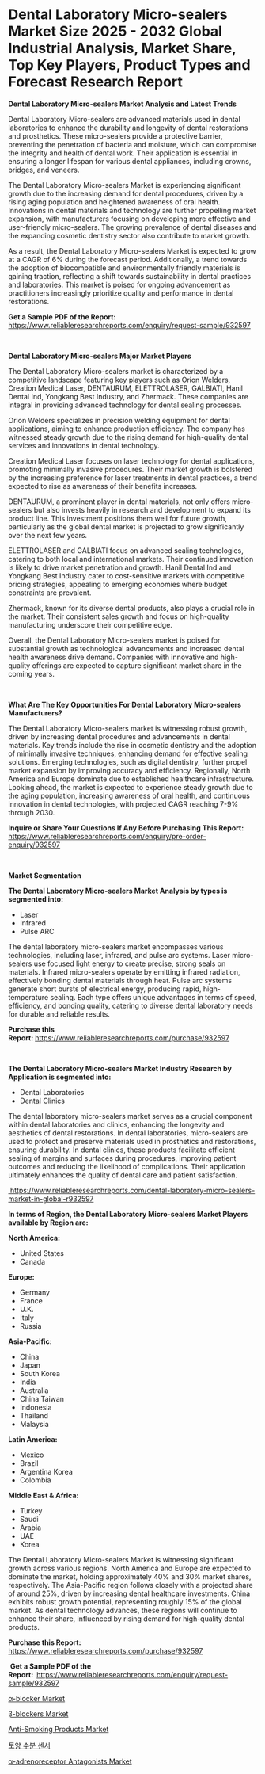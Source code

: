 <p><h1>Dental Laboratory Micro-sealers Market Size 2025 - 2032 Global Industrial Analysis, Market Share, Top Key Players, Product Types and Forecast Research Report</h1></p><p><strong>Dental Laboratory Micro-sealers Market Analysis and Latest Trends</strong></p>
<p><p>Dental Laboratory Micro-sealers are advanced materials used in dental laboratories to enhance the durability and longevity of dental restorations and prosthetics. These micro-sealers provide a protective barrier, preventing the penetration of bacteria and moisture, which can compromise the integrity and health of dental work. Their application is essential in ensuring a longer lifespan for various dental appliances, including crowns, bridges, and veneers.</p><p>The Dental Laboratory Micro-sealers Market is experiencing significant growth due to the increasing demand for dental procedures, driven by a rising aging population and heightened awareness of oral health. Innovations in dental materials and technology are further propelling market expansion, with manufacturers focusing on developing more effective and user-friendly micro-sealers. The growing prevalence of dental diseases and the expanding cosmetic dentistry sector also contribute to market growth. </p><p>As a result, the Dental Laboratory Micro-sealers Market is expected to grow at a CAGR of 6% during the forecast period. Additionally, a trend towards the adoption of biocompatible and environmentally friendly materials is gaining traction, reflecting a shift towards sustainability in dental practices and laboratories. This market is poised for ongoing advancement as practitioners increasingly prioritize quality and performance in dental restorations.</p></p>
<p><strong>Get a Sample PDF of the Report:&nbsp;</strong> <a href="https://www.reliableresearchreports.com/enquiry/request-sample/932597?utm_campaign=40&utm_medium=2&utm_source=Github&utm_content=ia&utm_term=21032025&utm_id=dental-laboratory-micro-sealers">https://www.reliableresearchreports.com/enquiry/request-sample/932597</a></p>
<p>&nbsp;</p>
<p><strong>Dental Laboratory Micro-sealers Major Market Players</strong></p>
<p><p>The Dental Laboratory Micro-sealers market is characterized by a competitive landscape featuring key players such as Orion Welders, Creation Medical Laser, DENTAURUM, ELETTROLASER, GALBIATI, Hanil Dental Ind, Yongkang Best Industry, and Zhermack. These companies are integral in providing advanced technology for dental sealing processes. </p><p>Orion Welders specializes in precision welding equipment for dental applications, aiming to enhance production efficiency. The company has witnessed steady growth due to the rising demand for high-quality dental services and innovations in dental technology.</p><p>Creation Medical Laser focuses on laser technology for dental applications, promoting minimally invasive procedures. Their market growth is bolstered by the increasing preference for laser treatments in dental practices, a trend expected to rise as awareness of their benefits increases.</p><p>DENTAURUM, a prominent player in dental materials, not only offers micro-sealers but also invests heavily in research and development to expand its product line. This investment positions them well for future growth, particularly as the global dental market is projected to grow significantly over the next few years.</p><p>ELETTROLASER and GALBIATI focus on advanced sealing technologies, catering to both local and international markets. Their continued innovation is likely to drive market penetration and growth. Hanil Dental Ind and Yongkang Best Industry cater to cost-sensitive markets with competitive pricing strategies, appealing to emerging economies where budget constraints are prevalent.</p><p>Zhermack, known for its diverse dental products, also plays a crucial role in the market. Their consistent sales growth and focus on high-quality manufacturing underscore their competitive edge. </p><p>Overall, the Dental Laboratory Micro-sealers market is poised for substantial growth as technological advancements and increased dental health awareness drive demand. Companies with innovative and high-quality offerings are expected to capture significant market share in the coming years.</p></p>
<p>&nbsp;</p>
<p><strong>What Are The Key Opportunities For Dental Laboratory Micro-sealers Manufacturers?</strong></p>
<p><p>The Dental Laboratory Micro-sealers market is witnessing robust growth, driven by increasing dental procedures and advancements in dental materials. Key trends include the rise in cosmetic dentistry and the adoption of minimally invasive techniques, enhancing demand for effective sealing solutions. Emerging technologies, such as digital dentistry, further propel market expansion by improving accuracy and efficiency. Regionally, North America and Europe dominate due to established healthcare infrastructure. Looking ahead, the market is expected to experience steady growth due to the aging population, increasing awareness of oral health, and continuous innovation in dental technologies, with projected CAGR reaching 7-9% through 2030.</p></p>
<p><strong>Inquire or Share Your Questions If Any Before Purchasing This Report:</strong> <a href="https://www.reliableresearchreports.com/enquiry/pre-order-enquiry/932597?utm_campaign=40&utm_medium=2&utm_source=Github&utm_content=ia&utm_term=21032025&utm_id=dental-laboratory-micro-sealers">https://www.reliableresearchreports.com/enquiry/pre-order-enquiry/932597</a></p>
<p>&nbsp;</p>
<p><strong>Market Segmentation</strong></p>
<p><strong>The Dental Laboratory Micro-sealers Market Analysis by types is segmented into:</strong></p>
<p><ul><li>Laser</li><li>Infrared</li><li>Pulse ARC</li></ul></p>
<p><p>The dental laboratory micro-sealers market encompasses various technologies, including laser, infrared, and pulse arc systems. Laser micro-sealers use focused light energy to create precise, strong seals on materials. Infrared micro-sealers operate by emitting infrared radiation, effectively bonding dental materials through heat. Pulse arc systems generate short bursts of electrical energy, producing rapid, high-temperature sealing. Each type offers unique advantages in terms of speed, efficiency, and bonding quality, catering to diverse dental laboratory needs for durable and reliable results.</p></p>
<p><strong>Purchase this Report:&nbsp;</strong><a href="https://www.reliableresearchreports.com/purchase/932597?utm_campaign=40&utm_medium=2&utm_source=Github&utm_content=ia&utm_term=21032025&utm_id=dental-laboratory-micro-sealers">https://www.reliableresearchreports.com/purchase/932597</a></p>
<p>&nbsp;</p>
<p><strong>The Dental Laboratory Micro-sealers Market Industry Research by Application is segmented into:</strong></p>
<p><ul><li>Dental Laboratories</li><li>Dental Clinics</li></ul></p>
<p><p>The dental laboratory micro-sealers market serves as a crucial component within dental laboratories and clinics, enhancing the longevity and aesthetics of dental restorations. In dental laboratories, micro-sealers are used to protect and preserve materials used in prosthetics and restorations, ensuring durability. In dental clinics, these products facilitate efficient sealing of margins and surfaces during procedures, improving patient outcomes and reducing the likelihood of complications. Their application ultimately enhances the quality of dental care and patient satisfaction.</p></p>
<p><a href="https://www.reliableresearchreports.com/dental-laboratory-micro-sealers-market-in-global-r932597?utm_campaign=40&utm_medium=2&utm_source=Github&utm_content=ia&utm_term=21032025&utm_id=dental-laboratory-micro-sealers">&nbsp;https://www.reliableresearchreports.com/dental-laboratory-micro-sealers-market-in-global-r932597</a></p>
<p><strong>In terms of Region, the Dental Laboratory Micro-sealers Market Players available by Region are:</strong></p>
<p>
    <p> <strong> North America: </strong>
        <ul>
            <li>United States</li>
            <li>Canada</li>
        </ul>
        </p> 
    <p> <strong> Europe: </strong>
        <ul>
            <li>Germany</li>
            <li>France</li>
            <li>U.K.</li>
            <li>Italy</li>
            <li>Russia</li>
        </ul>
        </p> 
    <p> <strong> Asia-Pacific: </strong>
        <ul>
            <li>China</li>
            <li>Japan</li>
            <li>South Korea</li>
            <li>India</li>
            <li>Australia</li>
            <li>China Taiwan</li>
            <li>Indonesia</li>
            <li>Thailand</li>
            <li>Malaysia</li>
        </ul>
        </p> 
    <p> <strong> Latin America: </strong>
        <ul>
            <li>Mexico</li>
            <li>Brazil</li>
            <li>Argentina Korea</li>
            <li>Colombia</li>
        </ul>
        </p> 
    <p> <strong> Middle East & Africa: </strong>
        <ul>
            <li>Turkey</li>
            <li>Saudi</li>
            <li>Arabia</li>
            <li>UAE</li>
            <li>Korea</li>
        </ul>
    </p>
    </p>
<p><p>The Dental Laboratory Micro-sealers Market is witnessing significant growth across various regions. North America and Europe are expected to dominate the market, holding approximately 40% and 30% market shares, respectively. The Asia-Pacific region follows closely with a projected share of around 25%, driven by increasing dental healthcare investments. China exhibits robust growth potential, representing roughly 15% of the global market. As dental technology advances, these regions will continue to enhance their share, influenced by rising demand for high-quality dental products.</p></p>
<p><strong>Purchase this Report: </strong><a href="https://www.reliableresearchreports.com/purchase/932597?utm_campaign=40&utm_medium=2&utm_source=Github&utm_content=ia&utm_term=21032025&utm_id=dental-laboratory-micro-sealers">https://www.reliableresearchreports.com/purchase/932597</a></p>
<p>&nbsp;<strong>Get a Sample PDF of the Report:&nbsp;&nbsp;</strong><a href="https://www.reliableresearchreports.com/enquiry/request-sample/932597?utm_campaign=40&utm_medium=2&utm_source=Github&utm_content=ia&utm_term=21032025&utm_id=dental-laboratory-micro-sealers">https://www.reliableresearchreports.com/enquiry/request-sample/932597</a></p>
<p><strong></strong></p>
<p><p><a href="https://github.com/obajimlaweh59/Market-Research-Report-List-1/blob/main/a-blocker-market.md?utm_campaign=40&utm_medium=2&utm_source=Github&utm_content=ia&utm_term=21032025&utm_id=dental-laboratory-micro-sealers">α-blocker Market</a></p><p><a href="https://github.com/botocniveda/Market-Research-Report-List-1/blob/main/b-blockers-market.md?utm_campaign=40&utm_medium=2&utm_source=Github&utm_content=ia&utm_term=21032025&utm_id=dental-laboratory-micro-sealers">β-blockers Market</a></p><p><a href="https://github.com/muoioconzej8/Market-Research-Report-List-1/blob/main/anti-smoking-products-market.md?utm_campaign=40&utm_medium=2&utm_source=Github&utm_content=ia&utm_term=21032025&utm_id=dental-laboratory-micro-sealers">Anti-Smoking Products Market</a></p><p><a href="https://github.com/sougarounis/Market-Research-Report-List-7/blob/main/202516648169.md?utm_campaign=40&utm_medium=2&utm_source=Github&utm_content=ia&utm_term=21032025&utm_id=dental-laboratory-micro-sealers">토양 수분 센서</a></p><p><a href="https://github.com/cordaysamaya/Market-Research-Report-List-1/blob/main/a-adrenoreceptor-antagonists-market.md?utm_campaign=40&utm_medium=2&utm_source=Github&utm_content=ia&utm_term=21032025&utm_id=dental-laboratory-micro-sealers">α-adrenoreceptor Antagonists Market</a></p></p>